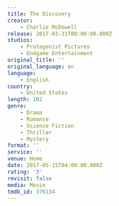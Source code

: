 ```yaml
---
title: The Discovery
creator:
    - Charlie McDowell
release: 2017-03-31T00:00:00.000Z
studios:
    - Protagonist Pictures
    - Endgame Entertainment
original_title: ''
original_language: en
language:
    - English
country:
    - United States
length: 102
genre:
    - Drama
    - Romance
    - Science Fiction
    - Thriller
    - Mystery
format: ''
service: ''
venue: Home
date: 2017-05-15T04:00:00.000Z
rating: '3'
revisit: false
media: Movie
tmdb_id: 376134
---
```



